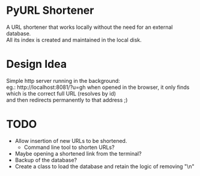 # PyURL Shortener

A URL shortener that works locally without the need for an external database.  
All its index is created and maintained in the local disk.

# Design Idea

Simple http server running in the background:  
eg.: http://localhost:8081/?u=gh when opened in the browser,
it only finds which is the correct full URL (resolves by id)  
and then redirects permanently to that address ;)

# TODO

- Allow insertion of new URLs to be shortened.
    - Command line tool to shorten URLs?
- Maybe opening a shortened link from the terminal?
- Backup of the database?
- Create a class to load the database and retain the logic of removing "\n"
